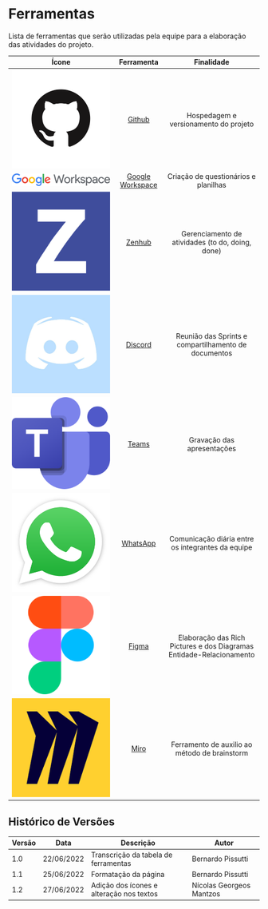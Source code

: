 # Ferramentas
Lista de ferramentas que serão utilizadas pela equipe para a elaboração das atividades do projeto.

|Ícone |                                  Ferramenta                                  |                              Finalidade                              |
| :------: |:----------------------------------------------------------------------------:|:--------------------------------------------------------------------:|
![drawing](../_media/github_icon.png) |                        [Github](https://github.com/)                         |                Hospedagem e versionamento do projeto                 |
![drawing](../_media/google_workspace_icon.png) |         [Google Workspace](https://workspace.google.com/intl/pt-BR/)         |                 Criação de questionários e planilhas                 |
![drawing](../_media/zenhub_icon.svg) |                      [Zenhub](https://www.zenhub.com/)                       |           Gerenciamento de atividades (to do, doing, done)           |
![drawing](../_media/discord_icon.jpg)|                       [Discord](https://discord.com/)                        |         Reunião das Sprints e compartilhamento de documentos         |
![drawing](../_media/teams_icon.png)  | [Teams](https://www.microsoft.com/pt-br/microsoft-teams/group-chat-software) |                      Gravação das apresentações                      |
![drawing](../_media/whatsapp_icon.png) |               [WhatsApp](https://www.whatsapp.com/?lang=pt_br)               |          Comunicação diária entre os integrantes da equipe           |
![drawing](../_media/figma_icon.png)    |                        [Figma](https://www.figma.com)                        | Elaboração das Rich Pictures e dos Diagramas Entidade-Relacionamento |
![drawing](../_media/miro_icon.png)|                        [Miro](https://miro.com/pt/)                          |            Ferramento de auxilio ao método de brainstorm             |

## Histórico de Versões
| Versão | Data       | Descrição                            | Autor             |
|--------|------------|--------------------------------------|-------------------|
| 1.0    | 22/06/2022 | Transcrição da tabela de ferramentas | Bernardo Pissutti |
| 1.1    | 25/06/2022 | Formatação da página                 | Bernardo Pissutti |
| 1.2    | 27/06/2022 | Adição dos ícones e alteração nos textos           | Nícolas Georgeos Mantzos |
